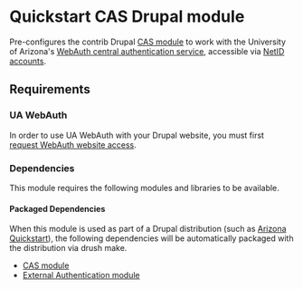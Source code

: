 # Quickstart CAS Drupal module

Pre-configures the contrib Drupal [CAS module](https://www.drupal.org/project/cas) to work with the University of Arizona's [WebAuth central authentication service](https://it.arizona.edu/documentation/webauth-technical-documentation), accessible via [NetID accounts](https://it.arizona.edu/service/netid-accounts).

## Requirements

### UA WebAuth
In order to use UA WebAuth with your Drupal website, you must first [request WebAuth website access](https://apps.iam.arizona.edu/?&tab=webauthtab).

### Dependencies
This module requires the following modules and libraries to be available.

#### Packaged Dependencies
When this module is used as part of a Drupal distribution (such as [Arizona Quickstart](https://github.com/az-digital/az_quickstart)), the following dependencies will be automatically packaged with the distribution via drush make.

- [CAS module](https://www.drupal.org/project/cas)
- [External Authentication module](https://www.drupal.org/project/externalauth)